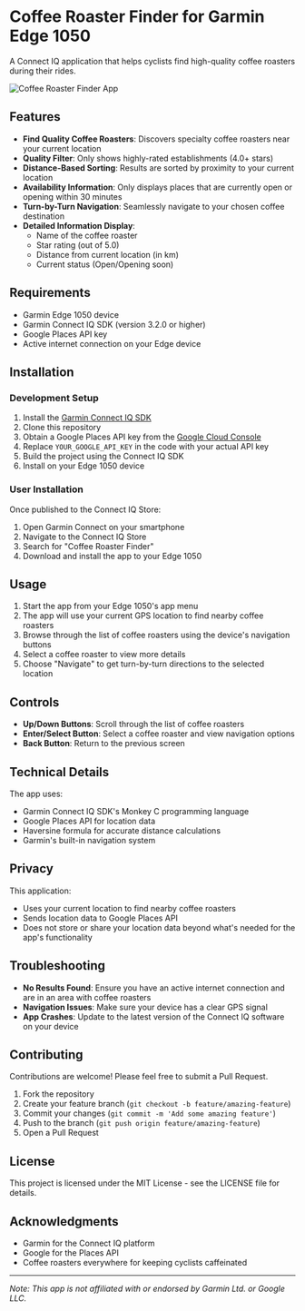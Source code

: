 # Coffee Roaster Finder for Garmin Edge 1050

A Connect IQ application that helps cyclists find high-quality coffee roasters during their rides.

![Coffee Roaster Finder App](app_screenshot.png)

## Features

- **Find Quality Coffee Roasters**: Discovers specialty coffee roasters near your current location
- **Quality Filter**: Only shows highly-rated establishments (4.0+ stars)
- **Distance-Based Sorting**: Results are sorted by proximity to your current location
- **Availability Information**: Only displays places that are currently open or opening within 30 minutes
- **Turn-by-Turn Navigation**: Seamlessly navigate to your chosen coffee destination
- **Detailed Information Display**:
  - Name of the coffee roaster
  - Star rating (out of 5.0)
  - Distance from current location (in km)
  - Current status (Open/Opening soon)

## Requirements

- Garmin Edge 1050 device
- Garmin Connect IQ SDK (version 3.2.0 or higher)
- Google Places API key
- Active internet connection on your Edge device

## Installation

### Development Setup

1. Install the [Garmin Connect IQ SDK](https://developer.garmin.com/connect-iq/sdk/)
2. Clone this repository
3. Obtain a Google Places API key from the [Google Cloud Console](https://console.cloud.google.com/)
4. Replace `YOUR_GOOGLE_API_KEY` in the code with your actual API key
5. Build the project using the Connect IQ SDK
6. Install on your Edge 1050 device

### User Installation

Once published to the Connect IQ Store:

1. Open Garmin Connect on your smartphone
2. Navigate to the Connect IQ Store
3. Search for "Coffee Roaster Finder"
4. Download and install the app to your Edge 1050

## Usage

1. Start the app from your Edge 1050's app menu
2. The app will use your current GPS location to find nearby coffee roasters
3. Browse through the list of coffee roasters using the device's navigation buttons
4. Select a coffee roaster to view more details
5. Choose "Navigate" to get turn-by-turn directions to the selected location

## Controls

- **Up/Down Buttons**: Scroll through the list of coffee roasters
- **Enter/Select Button**: Select a coffee roaster and view navigation options
- **Back Button**: Return to the previous screen

## Technical Details

The app uses:
- Garmin Connect IQ SDK's Monkey C programming language
- Google Places API for location data
- Haversine formula for accurate distance calculations
- Garmin's built-in navigation system

## Privacy

This application:
- Uses your current location to find nearby coffee roasters
- Sends location data to Google Places API
- Does not store or share your location data beyond what's needed for the app's functionality

## Troubleshooting

- **No Results Found**: Ensure you have an active internet connection and are in an area with coffee roasters
- **Navigation Issues**: Make sure your device has a clear GPS signal
- **App Crashes**: Update to the latest version of the Connect IQ software on your device

## Contributing

Contributions are welcome! Please feel free to submit a Pull Request.

1. Fork the repository
2. Create your feature branch (`git checkout -b feature/amazing-feature`)
3. Commit your changes (`git commit -m 'Add some amazing feature'`)
4. Push to the branch (`git push origin feature/amazing-feature`)
5. Open a Pull Request

## License

This project is licensed under the MIT License - see the LICENSE file for details.

## Acknowledgments

- Garmin for the Connect IQ platform
- Google for the Places API
- Coffee roasters everywhere for keeping cyclists caffeinated

---

*Note: This app is not affiliated with or endorsed by Garmin Ltd. or Google LLC.*

